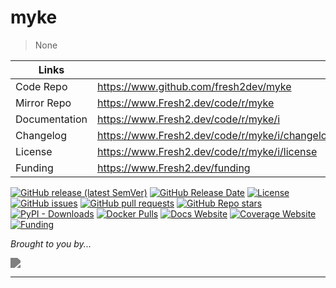 # myke

> None

| Links         |                        |
|---------------|------------------------|
| Code Repo     | https://www.github.com/fresh2dev/myke           |
| Mirror Repo   | https://www.Fresh2.dev/code/r/myke        |
| Documentation | https://www.Fresh2.dev/code/r/myke/i           |
| Changelog     | https://www.Fresh2.dev/code/r/myke/i/changelog |
| License       | https://www.Fresh2.dev/code/r/myke/i/license   |
| Funding       | https://www.Fresh2.dev/funding        |

[![GitHub release (latest SemVer)](https://img.shields.io/github/v/release/fresh2dev/myke?color=blue&style=for-the-badge)](https://www.github.com/fresh2dev/myke/releases)
[![GitHub Release Date](https://img.shields.io/github/release-date/fresh2dev/myke?color=blue&style=for-the-badge)](https://www.github.com/fresh2dev/myke/releases)
[![License](https://img.shields.io/github/license/fresh2dev/myke?color=blue&style=for-the-badge)](https://www.Fresh2.dev/code/r/myke/i/license)
[![GitHub issues](https://img.shields.io/github/issues-raw/fresh2dev/myke?color=blue&style=for-the-badge)](https://www.github.com/fresh2dev/myke/issues)
[![GitHub pull requests](https://img.shields.io/github/issues-pr-raw/fresh2dev/myke?color=blue&style=for-the-badge)](https://www.github.com/fresh2dev/myke/pulls)
[![GitHub Repo stars](https://img.shields.io/github/stars/fresh2dev/myke?color=blue&style=for-the-badge)](https://star-history.com/#fresh2dev/myke&Date)
[![PyPI - Downloads](https://img.shields.io/pypi/dm/myke?color=blue&style=for-the-badge)](https://pypi.org/project/myke)
[![Docker Pulls](https://img.shields.io/docker/pulls/fresh2dev/myke?color=blue&style=for-the-badge)](https://hub.docker.com/r/fresh2dev/myke)
[![Docs Website](https://img.shields.io/website?down_message=unavailable&label=docs&style=for-the-badge&up_color=blue&up_message=available&url=https://www.Fresh2.dev/code/r/myke/i)](https://www.Fresh2.dev/code/r/myke/i)
[![Coverage Website](https://img.shields.io/website?down_message=unavailable&label=coverage&style=for-the-badge&up_color=blue&up_message=available&url=https://www.Fresh2.dev/code/r/myke/i/tests/coverage)](https://www.Fresh2.dev/code/r/myke/i/tests/coverage)
[![Funding](https://img.shields.io/badge/funding-%24%24%24-blue?style=for-the-badge)](https://www.Fresh2.dev/funding)

*Brought to you by...*

<a href="https://www.fresh2.dev"><img src="https://img.fresh2.dev/fresh2dev.svg" style="filter: invert(50%);"></img></a>

---
